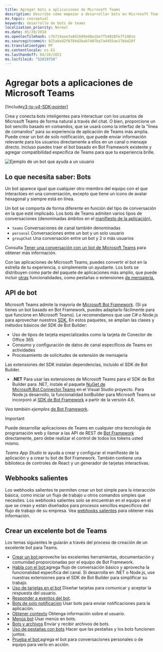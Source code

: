 ```yaml
---
title: Agregar bots a aplicaciones de Microsoft Teams
description: Describe cómo empezar a desarrollar bots en Microsoft Teams
ms.topic: conceptual
keywords: desarrollo de bots de teams
localization_priority: Normal
ms.date: 05/20/2018
ms.openlocfilehash: c7b719aae3a8d1b09ed8a1be7f54028fe7f2481e
ms.sourcegitcommit: 825abed2f8784d2bab7407ba7a4455ae17bbd28f
ms.translationtype: MT
ms.contentlocale: es-ES
ms.lasthandoff: 04/26/2021
ms.locfileid: "52019758"
---
```

# <a name="add-bots-to-microsoft-teams-apps"></a>Agregar bots a aplicaciones de Microsoft Teams

[!include[v3-to-v4-SDK-pointer](~/includes/v3-to-v4-pointer-bots.md)]

Crea y conecta bots inteligentes para interactuar con los usuarios de Microsoft Teams de forma natural a través del chat. O bien, proporcione un bot sencillo basado en comandos, que se usará como la interfaz de la "línea de comandos" para su experiencia de aplicación de Teams más amplia. Puede crear un bot de solo notificación, que puede enviar información relevante para los usuarios directamente a ellos en un canal o mensaje directo. Incluso puedes traer el bot basado en Bot Framework existente y agregar compatibilidad específica de Teams para que tu experiencia brille.

![Ejemplo de un bot que ayuda a un usuario](~/assets/images/bot_example.png)

## <a name="what-you-need-to-know-bots"></a>Lo que necesita saber: Bots

Un bot aparece igual que cualquier otro miembro del equipo con el que interactúes en una conversación, excepto que tiene un icono de avatar hexagonal y siempre está en línea.

Un bot se comporta de forma diferente en función del tipo de conversación en la que esté implicado. Los bots de Teams admiten varios tipos de conversaciones (denominadas ámbitos en el [manifiesto de la aplicación).](~/resources/schema/manifest-schema.md)

* `teams` Conversaciones de canal también denominadas
* `personal` Conversaciones entre un bot y un solo usuario
* `groupChat` Una conversación entre un bot y 2 o más usuarios

Consulta [Tener una conversación con un bot de Microsoft Teams](~/resources/bot-v3/bot-conversations/bots-conversations.md) para obtener más información.

Con las aplicaciones de Microsoft Teams, puedes convertir el bot en la estrella de tu experiencia, o simplemente un ayudante. Los bots se distribuyen como parte del paquete de aplicaciones más amplio, que puede incluir [otras](~/tabs/what-are-tabs.md) funcionalidades, como pestañas o extensiones [de mensajería.](~/messaging-extensions/what-are-messaging-extensions.md)

## <a name="bot-apis"></a>API de bot

Microsoft Teams admite la mayoría de [Microsoft Bot Framework](https://dev.botframework.com/). (Si ya tienes un bot basado en Bot Framework, puedes adaptarlo fácilmente para que funcione en Microsoft Teams). Le recomendamos que use C# o Node.js para aprovechar nuestros [SDK.](/microsoftteams/platform/#pivot=sdk-tools) En estos paquetes, se amplían las clases y métodos básicos del SDK de Bot Builder:

* Uso de tipos de tarjeta especializados como la tarjeta de Conector de Office 365
* Consumo y configuración de datos de canal específicos de Teams en actividades
* Procesamiento de solicitudes de extensión de mensajería

Las extensiones del SDK instalan dependencias, incluido el SDK de Bot Builder.

* **.NET** Para usar las extensiones de Microsoft Teams para el SDK de Bot Builder para .NET, instale el paquete [NuGet de Microsoft.Bot.Connector.Teams](https://www.nuget.org/packages/Microsoft.Bot.Connector.Teams) en el Visual Studio proyecto. Para Node.js desarrollo, la funcionalidad botBuilder para Microsoft Teams se incorporó al [SDK de Bot Framework](https://github.com/microsoft/botframework-sdk) a partir de la versión 4.6.

*Vea también ejemplos* [de Bot Framework](https://github.com/Microsoft/BotBuilder-Samples/blob/master/README.md).

> [!IMPORTANT]
> Puede desarrollar aplicaciones de Teams en cualquier otra tecnología de programación web y llamar a las API de REST de [Bot Framework](/bot-framework/rest-api/bot-framework-rest-overview) directamente, pero debe realizar el control de todos los tokens usted mismo.

*Teams App Studio te* ayuda a crear y configurar el manifiesto de la aplicación y a crear tu bot de Bot Framework. También contiene una biblioteca de controles de React y un generador de tarjetas interactivas.

## <a name="outgoing-webhooks"></a>Webhooks salientes

Los webhooks salientes te permiten crear un bot simple para la interacción básica, como iniciar un flujo de trabajo u otros comandos simples que necesites. Los webhooks salientes solo se encuentran en el equipo en el que se crean y están diseñados para procesos sencillos específicos del flujo de trabajo de su empresa. Vea [webhooks salientes](~/webhooks-and-connectors/how-to/add-outgoing-webhook.md) para obtener más información.

## <a name="build-a-great-teams-bot"></a>Crear un excelente bot de Teams

Los temas siguientes le guiarán a través del proceso de creación de un excelente bot para Teams.

* [Crear un bot:](~/resources/bot-v3/bots-create.md)aproveche las excelentes herramientas, documentación y comunidad proporcionadas por el equipo de Bot Framework.
* [Habla con el bot:](~/resources/bot-v3/bot-conversations/bots-conversations.md)agrega flujo de conversación básico y aprovecha la funcionalidad específica del canal. Si desarrolla en .NET o Node.js, use nuestras extensiones para el SDK de Bot Builder para simplificar su trabajo.
* [Uso de tarjetas en el bot](~/resources/bot-v3/bots-cards.md) Diseñar tarjetas para comunicar y aceptar la respuesta del usuario.
* [Responder a eventos del bot](~/resources/bot-v3/bots-notifications.md).
* [Bots de solo notificación](~/resources/bot-v3/bots-notification-only.md) Usar bots para enviar notificaciones para la aplicación.
* [Obtener contexto](~/resources/bot-v3/bots-context.md) Obtenga información sobre el usuario.
* [Menús bot](~/resources/bot-v3/bots-menus.md) Usar menús en bots.
* [Bots y archivos](~/resources/bot-v3/bots-files.md) Enviar y recibir archivos de bots.
* [Uso de pestañas con bots](~/resources/bot-v3/bots-with-tabs.md) Hacer que las pestañas y los bots funcionen juntos.
* [Prueba el bot:](~/resources/bot-v3/bots-test.md)agrega el bot para conversaciones personales o de equipo para verlo en acción.
